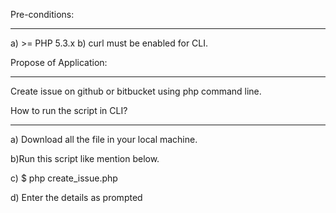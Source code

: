 Pre-conditions:
******************

a) >= PHP 5.3.x
b) curl must be enabled for CLI.

Propose of Application:
*************************
Create issue on github or bitbucket using php command line.
   
How to run the script in CLI?
*******************************

a) Download all the file in your local machine.

b)Run this script like mention below.

c) $ php create_issue.php

d) Enter the details as prompted
